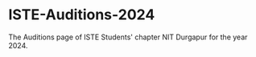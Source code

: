 ﻿# ISTE-Auditions-2024
The Auditions page of ISTE Students' chapter NIT Durgapur for the year 2024.

